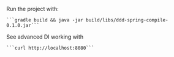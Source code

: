 Run the project with:

    ```gradle build && java -jar build/libs/ddd-spring-compile-0.1.0.jar```
    
See advanced DI working with

    ```curl http://localhost:8080```
 